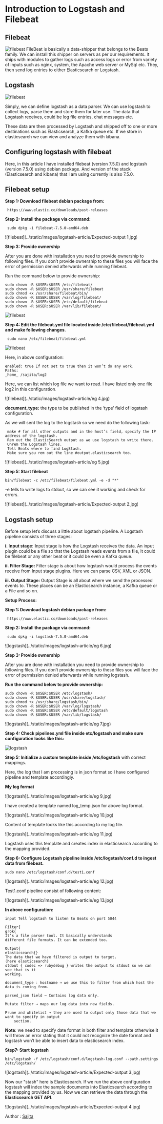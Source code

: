 # Introduction to Logstash and Filebeat

## Filebeat
![filebeat](../static/images/logstash-article/filebeat.jpg)
FileBeat is basically a data-shipper that belongs to the Beats family. We can install this shipper on
servers as per our requirements. It ships with modules to gather logs such as access logs or error from
variety of inputs such as nginx, system, the Apache web server or MySql etc. They, then send log
entries to either Elasticsearch or Logstash.

## Logstash
![filebeat](../static/images/logstash-article/logstash.jpg)

Simply, we can define logstash as a data parser. We can use logstash to collect logs, parse them and
store them for later use. The data that Logstash receives, could be log file entries, chat messages etc.


These data are then processed by Logstash and shipped off to one or more destinations such as
Elasticsearch, a Kafka queue etc. If we store in elasticsearch we can view and analyze them with
kibana.

## Configuring logstash with filebeat

Here, in this article I have installed filebeat (version 7.5.0) and logstash (version 7.5.0) using debian
package. And version of the stack (Elasticsearch and kibana) that I am using currently is also 7.5.0.

## Filebeat setup

**Step 1: Download filebeat debian package from:**
```
 https://www.elastic.co/downloads/past-releases
 ```
**Step 2: Install the package via command:**

```
 sudo dpkg -i filebeat-7.5.0-amd64.deb
```

![filebeat](../static/images/logstash-article/Expected-output 1.jpg)

**Step 3: Provide ownership**

After you are done with installation you need to provide ownership to following files. If you don’t
provide ownership to these files you will face the error of permission denied afterwards while running
filebeat.

Run the command below to provide ownership:
```
sudo chown -R $USER:$USER /etc/filebeat/
sudo chown -R $USER:$USER /usr/share/filebeat
sudo chmod +x /usr/share/filebeat/bin/
sudo chown -R $USER:$USER /var/log/filebeat/
sudo chown -R $USER:$USER /etc/default/filebeat
sudo chown -R $USER:$USER /var/lib/filebeat/
```

![filebeat](../static/images/logstash-article/eg.2.jpg)

**Step 4: Edit the filebeat.yml file located inside /etc/filebeat/filebeat.yml and make following
changes.**

```
 sudo nano /etc/filebeat/filebeat.yml
```

![filebeat](../static/images/logstash-article/eg:3.jpg)

Here, in above configuration:


```
enabled: true If not set to true then it won’t do any work.
Paths:
_home_ /sajita/log2
```
Here, we can list which log file we want to read. I
have listed only one file log2 in this configuration.



![filebeat](../static/images/logstash-article/eg 4.jpg)

**document_type:** the type to be published in the ‘type’ field of logstash configuration.

As we will sent the log to the logstash so we need do the following task:
````
 make # for all other outputs and in the host’s field, specify the IP address of the logstash.
 Rem out the ElasticSearch output as we use logstash to write there.
 Unrem the Logstash lines.
 Tell Beats where to find LogStash.
 Make sure you rem out the line #output.elasticsearch too.
 ````


![filebeat](../static/images/logstash-article/eg 5.jpg)

**Step 5: Start filebeat**
```
bin/filebeat -c /etc/filebeat/filebeat.yml -e -d "*"
```
-e tells to write logs to stdout, so we can see it working and check for errors.



![filebeat](../static/images/logstash-article/Expected-output 2.jpg)

## Logstash setup

Before setup let’s discuss a little about logstash pipeline. A Logstash pipeline consists of three stages:

**i. Input stage:** Input stage is how the Logstash receives the data. An input plugin could be a file
so that the Logstash reads events from a file, It could be filebeat or any other beat or it could be
even a Kafka queue.

**ii. Filter Stage:** Filter stage is about how logstash would process the events receive from Input
stage plugins. Here we can parse CSV, XML or JSON.

**iii. Output Stage:** Output Stage is all about where we send the processed events to. These places
can be an Elasticsearch instance, a Kafka queue or a File and so on.

**Setup Process:**

**Step 1: Download logstash debian package from:**
```
 https://www.elastic.co/downloads/past-releases
```
**Step 2: Install the package via command:**
```
 sudo dpkg -i logstash-7.5.0-amd64.deb

```

![logstash](../static/images/logstash-article/eg 6.jpg)

**Step 3: Provide ownership**

After you are done with installation you need to provide ownership to following files. If you don’t
provide ownership to these files you will face the error of permission denied afterwards while running
logstash.

**Run the command below to provide ownership:**
```
sudo chown -R $USER:$USER /etc/logstash/
sudo chown -R $USER:$USER /usr/share/logstash/
sudo chmod +x /usr/share/logstash/bin/
sudo chown -R $USER:$USER /var/log/logstash/
sudo chown -R $USER:$USER /etc/default/logstash
sudo chown -R $USER:$USER /var/lib/logstash/
```

![logstash](../static/images/logstash-article/eg 7.jpg)

**Step 4: Check pipelines.yml file inside etc/logstash and make sure configuration looks like this:**


![logstash](../static/images/logstash-article/eg%208%20.jpg)


**Step 5: Initialize a custom template inside /etc/logstash** with correct mappings.

Here, the log that I am processing is in json format so I have configured pipeline and template
accordingly.

**My log format**


![logstash](../static/images/logstash-article/eg 9.jpg)

I have created a template named log_temp.json for above log format.


![logstash](../static/images/logstash-article/eg 10.jpg)

Content of template looks like this according to my log file.

![logstash](../static/images/logstash-article/eg 11.jpg)

Logstash uses this template and creates index in elasticsearch according to the mapping provided.

**Step 6: Configure Logstash pipeline inside /etc/logstash/conf.d to ingest data from filebeat.**
```
sudo nano /etc/logstash/conf.d/test1.conf
```

![logstash](../static/images/logstash-article/eg 12.jpg)


Test1.conf pipeline consist of following content:


![logstash](../static/images/logstash-article/eg 13.jpg)

**In above configuration:**

```
input Tell logstash to listen to Beats on port 5044

Filter{
grok{
It’s a file parser tool. It basically understands
different file formats. It can be extended too.

Output{
elasticsearch{}
The data that we have filtered is output to target.
(here elasticsearch)
stdout { codec => rubydebug } writes the output to stdout so we can see that is it
working.

document_type : hostname → we use this to filter from which host the data is coming from.

parsed_json field → Contains log data only.

Mutate filter → maps our log data into new fields.

Prune and whitelist → they are used to output only those data that we want to specify in output
    section.
```

**Note:** we need to specify date format in both filter and template otherwise it will throw an error stating
that it could not recognize the date format and logstash won’t be able to insert data to elasticsearch
index.

**Step7: Start logstash**
```
bin/logstash -f /etc/logstash/conf.d/logstash-log.conf --path.settings /etc/logstash/
```

![logstash](../static/images/logstash-article/Expected-output 3.jpg)

Now our "stash" here is Elasticsearch. If we run the above configuration logstash will index the sample
documents into Elasticsearch according to the mapping provided by us. Now we can retrieve the data
through the **Elasticsearch GET API**.




![logstash](../static/images/logstash-article/Expected-output 4.jpg)

Author :  <a href="https://github.com/sajita">Sajita</a>

